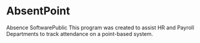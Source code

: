 # AbsentPoint
Absence SoftwarePublic
This program was created to assist HR and Payroll Departments to track attendance on a point-based system.
